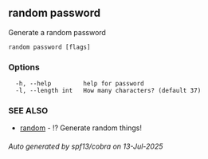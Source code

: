 ## random password

Generate a random password

```
random password [flags]
```

### Options

```
  -h, --help         help for password
  -l, --length int   How many characters? (default 37)
```

### SEE ALSO

* [random](random.md)	 - ⁉️ Generate random things!

###### Auto generated by spf13/cobra on 13-Jul-2025
